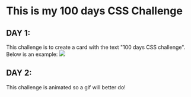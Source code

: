 <h1>This is my 100 days CSS Challenge</h1>
<h2>DAY 1:</h2>
<p>This challenge is to create a card with the text "100 days CSS challenge". Below is an example:
<img src="https://user-images.githubusercontent.com/83260908/127424071-a323e989-c3a9-4631-a749-04c0791f1eb8.png">
</p>
<h2>DAY 2:</h2>
<p>This challenge is animated so a gif will better do!</p>